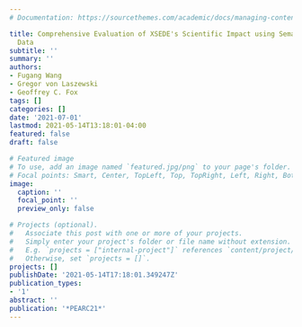 ```yaml
---
# Documentation: https://sourcethemes.com/academic/docs/managing-content/

title: Comprehensive Evaluation of XSEDE's Scientific Impact using Semantic Scholar
  Data
subtitle: ''
summary: ''
authors:
- Fugang Wang
- Gregor von Laszewski
- Geoffrey C. Fox
tags: []
categories: []
date: '2021-07-01'
lastmod: 2021-05-14T13:18:01-04:00
featured: false
draft: false

# Featured image
# To use, add an image named `featured.jpg/png` to your page's folder.
# Focal points: Smart, Center, TopLeft, Top, TopRight, Left, Right, BottomLeft, Bottom, BottomRight.
image:
  caption: ''
  focal_point: ''
  preview_only: false

# Projects (optional).
#   Associate this post with one or more of your projects.
#   Simply enter your project's folder or file name without extension.
#   E.g. `projects = ["internal-project"]` references `content/project/deep-learning/index.md`.
#   Otherwise, set `projects = []`.
projects: []
publishDate: '2021-05-14T17:18:01.349247Z'
publication_types:
- '1'
abstract: ''
publication: '*PEARC21*'
---
```

